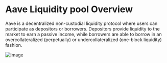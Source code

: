 # Aave Liquidity pool Overview 
Aave is a decentralized non-custodial liquidity protocol where users can participate as depositors or borrowers. Depositors provide liquidity to the market to earn a passive income, while borrowers are able to borrow in an overcollateralized (perpetually) or undercollateralized (one-block liquidity) fashion.

![image](https://github.com/yemialabipurpose/Aave_analysis/assets/37623664/03fa122b-833b-4c16-bf0d-b57f465fe920)

